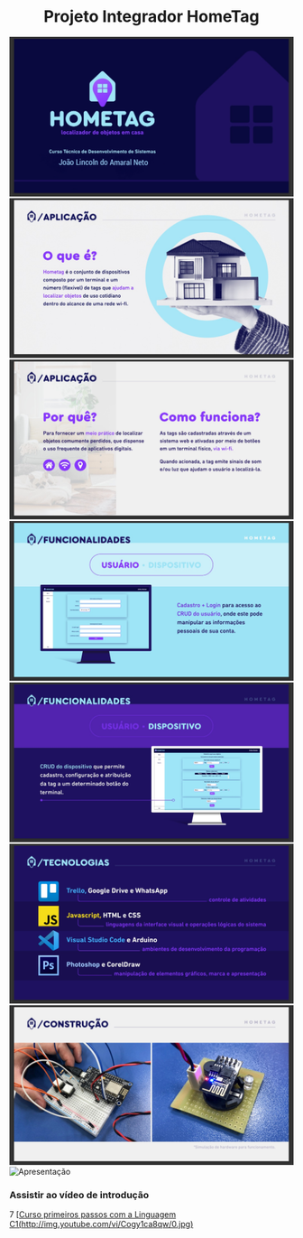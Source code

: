 
 <h1 align="center">
 Projeto Integrador HomeTag
  </h1>

![Apresentação](img/Apresentacao/imgApresentacao01.jpeg)
![Apresentação](img/Apresentacao/imgApresentacao02.jpeg)
![Apresentação](img/Apresentacao/imgApresentacao03.jpeg)
![Apresentação](img/Apresentacao/imgApresentacao04.jpeg)
![Apresentação](img/Apresentacao/imgApresentacao05.jpeg)
![Apresentação](img/Apresentacao/imgApresentacao06.jpeg)
![Apresentação](img/Apresentacao/imgApresentacao07.jpeg)
![Apresentação](img/Apresentacao/imgApresentacao08.jpeg)

### Assistir ao vídeo de introdução

7 [[Curso primeiros passos com a Linguagem C1(http://img.youtube.com/vi/Cogy1ca8qw/0.jpg)](http://www.youtube.com/watch?v=C0gy1ca8qYw "Video de introdução ao curso")
